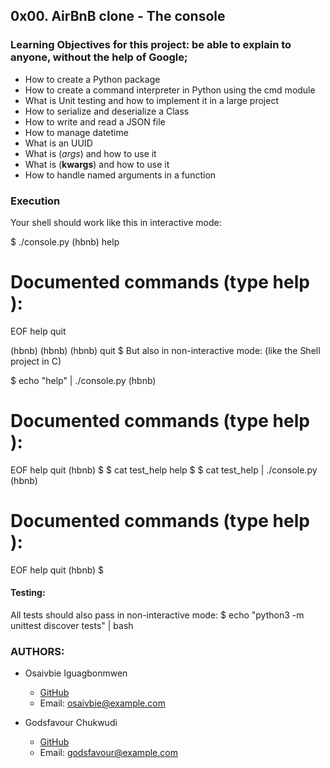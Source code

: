 ## 0x00. AirBnB clone - The console
### Learning Objectives for this project: be able to explain to anyone, without the help of Google;
- How to create a Python package
- How to create a command interpreter in Python using the cmd module
- What is Unit testing and how to implement it in a large project
- How to serialize and deserialize a Class
- How to write and read a JSON file
- How to manage datetime
- What is an UUID
- What is (*args*) and how to use it
- What is (**kwargs**) and how to use it
- How to handle named arguments in a function

### Execution
Your shell should work like this in interactive mode:

$ ./console.py
(hbnb) help

Documented commands (type help <topic>):
========================================
EOF  help  quit

(hbnb) 
(hbnb) 
(hbnb) quit
$
But also in non-interactive mode: (like the Shell project in C)

$ echo "help" | ./console.py
(hbnb)

Documented commands (type help <topic>):
========================================
EOF  help  quit
(hbnb) 
$
$ cat test_help
help
$
$ cat test_help | ./console.py
(hbnb)

Documented commands (type help <topic>):
========================================
EOF  help  quit
(hbnb) 
$

#### Testing:
All tests should also pass in non-interactive mode: $ echo "python3 -m unittest discover tests" | bash

### AUTHORS:
- Osaivbie Iguagbonmwen
  - [GitHub](https://github.com/Osaivbie)
  - Email: osaivbie@example.com

- Godsfavour Chukwudi
  - [GitHub](https://github.com/Godsfavour)
  - Email: godsfavour@example.com

